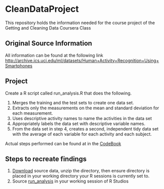 CleanDataProject
================

This repository holds the information needed for the course project of the Getting and Cleaning Data Coursera Class

## Original Source Information
All information can be found at the following link
http://archive.ics.uci.edu/ml/datasets/Human+Activity+Recognition+Using+Smartphones

## Project

Create a R script called run_analysis.R that does the following.

1. Merges the training and the test sets to create one data set.
2. Extracts only the measurements on the mean and standard deviation for each measurement. 
3. Uses descriptive activity names to name the activities in the data set
4. Appropriately labels the data set with descriptive variable names.
5. From the data set in step 4, creates a second, independent tidy data set with the average of each variable for each activity and each subject.

Actual steps performed can be found at in the [CodeBook](CodeBook.md)

## Steps to recreate findings

1. [Download](https://d396qusza40orc.cloudfront.net/getdata%2Fprojectfiles%2FUCI%20HAR%20Dataset.zip) source data, unzip the directory, then ensure directory is placed in your working directory your R sessions is currently set to.
2. Source [run_analysis](run_analysis.R) in your working session of R Studios
